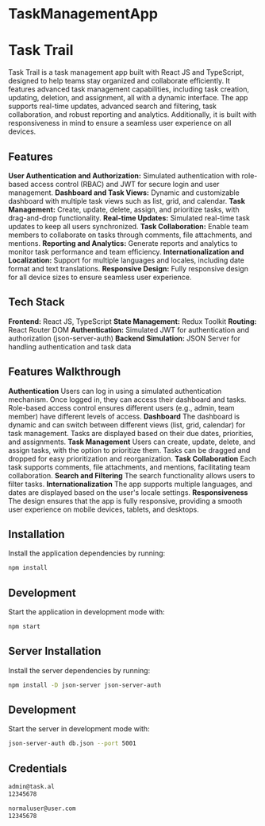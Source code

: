 # TaskManagementApp

# Task Trail
Task Trail is a task management app built with React JS and TypeScript, designed to help teams stay organized and collaborate efficiently. It features advanced task management capabilities, including task creation, updating, deletion, and assignment, all with a dynamic interface. The app supports real-time updates, advanced search and filtering, task collaboration, and robust reporting and analytics. Additionally, it is built with responsiveness in mind to ensure a seamless user experience on all devices.
## Features ##
**User Authentication and Authorization:** Simulated authentication with role-based access control (RBAC) and JWT for secure login and user management.
**Dashboard and Task Views:** Dynamic and customizable dashboard with multiple task views such as list, grid, and calendar.
**Task Management:** Create, update, delete, assign, and prioritize tasks, with drag-and-drop functionality.
**Real-time Updates:** Simulated real-time task updates to keep all users synchronized.
**Task Collaboration:** Enable team members to collaborate on tasks through comments, file attachments, and mentions.
**Reporting and Analytics:** Generate reports and analytics to monitor task performance and team efficiency.
**Internationalization and Localization:** Support for multiple languages and locales, including date format and text translations.
**Responsive Design:** Fully responsive design for all device sizes to ensure seamless user experience.
## Tech Stack ##
**Frontend:** React JS, TypeScript
**State Management:** Redux Toolkit
**Routing:** React Router DOM
**Authentication:** Simulated JWT for authentication and authorization (json-server-auth)
**Backend Simulation:** JSON Server for handling authentication and task data
## Features Walkthrough
**Authentication**
Users can log in using a simulated authentication mechanism. Once logged in, they can access their dashboard and tasks.
Role-based access control ensures different users (e.g., admin, team member) have different levels of access.
**Dashboard**
The dashboard is dynamic and can switch between different views (list, grid, calendar) for task management.
Tasks are displayed based on their due dates, priorities, and assignments.
**Task Management**
Users can create, update, delete, and assign tasks, with the option to prioritize them.
Tasks can be dragged and dropped for easy prioritization and reorganization.
**Task Collaboration**
Each task supports comments, file attachments, and mentions, facilitating team collaboration.
**Search and Filtering**
The search functionality allows users to filter tasks.
**Internationalization**
The app supports multiple languages, and dates are displayed based on the user's locale settings.
**Responsiveness**
The design ensures that the app is fully responsive, providing a smooth user experience on mobile devices, tablets, and desktops.
## Installation
Install the application dependencies by running:
```bash
npm install
```
## Development
Start the application in development mode with:
```bash
npm start
```

## Server Installation
Install the server dependencies by running:
```bash
npm install -D json-server json-server-auth
```
## Development
Start the server in development mode with:
```bash
json-server-auth db.json --port 5001
```


## Credentials
```bash
admin@task.al
12345678
```

```bash
normaluser@user.com
12345678
```


